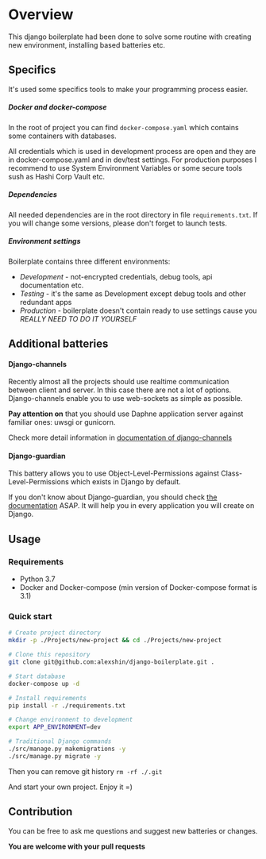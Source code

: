 # Overview

This django boilerplate had been done to solve some routine with creating new environment, installing based batteries 
etc.

## Specifics

It's used some specifics tools to make your programming process easier.

##### Docker and docker-compose

In the root of project you can find `docker-compose.yaml` which contains some containers with databases.

All credentials which is used in development process are open and they are in docker-compose.yaml and
in dev/test settings. For production purposes I recommend to use System Environment Variables or 
some secure tools sush as Hashi Corp Vault etc.

##### Dependencies

All needed dependencies are in the root directory in file `requirements.txt`. If you will change some versions, 
please don't forget to launch tests.

##### Environment settings

Boilerplate contains three different environments:

* _Development_ - not-encrypted credentials, debug tools, api documentation etc.
* _Testing_ - it's the same as Development except debug tools and other redundant apps
* _Production_ - boilerplate doesn't contain ready to use settings cause you _REALLY NEED TO DO IT YOURSELF_

## Additional batteries

#### Django-channels

Recently almost all the projects should use realtime communication between client and server. In this case there 
are not a lot of options. Django-channels enable you to use web-sockets as simple as possible.

**Pay attention on** that you should use Daphne application server against familiar ones: uwsgi or gunicorn.

Check more detail information in [documentation of django-channels](http://channels.readthedocs.io/en/latest/)

#### Django-guardian

This battery allows you to use Object-Level-Permissions against Class-Level-Permissions which exists in Django by 
default.

If you don't know about Django-guardian, you should check 
[the documentation](https://django-guardian.readthedocs.io/en/stable/) ASAP. It will help you in every application
you will create on Django.


## Usage

### Requirements

* Python 3.7
* Docker and Docker-compose (min version of Docker-compose format is 3.1)


### Quick start

```bash
# Create project directory
mkdir -p ./Projects/new-project && cd ./Projects/new-project

# Clone this repository
git clone git@github.com:alexshin/django-boilerplate.git .

# Start database
docker-compose up -d

# Install requirements
pip install -r ./requirements.txt

# Change environment to development 
export APP_ENVIRONMENT=dev

# Traditional Django commands
./src/manage.py makemigrations -y
./src/manage.py migrate -y
```

Then you can remove git history `rm -rf ./.git`

And start your own project. Enjoy it =)

## Contribution

You can be free to ask me questions and suggest new batteries or changes. 

**You are welcome with your pull requests** 

